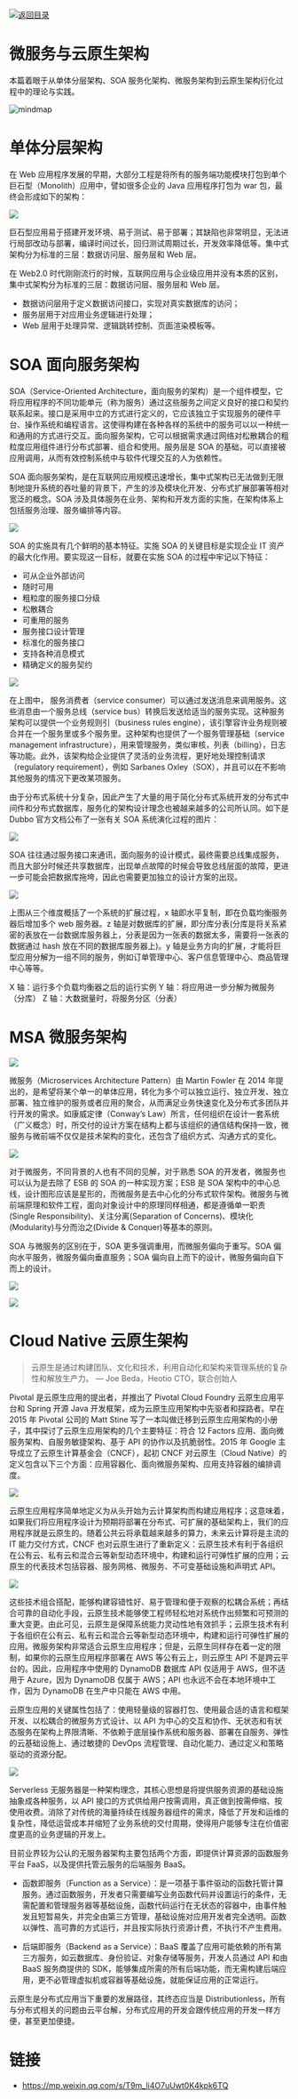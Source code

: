 [![返回目录](https://i.postimg.cc/WzXsh0MX/image.png)](https://parg.co/UdT)

# 微服务与云原生架构

本篇着眼于从单体分层架构、SOA 服务化架构、微服务架构到云原生架构衍化过程中的理论与实践。

![mindmap](https://i.postimg.cc/qRMxds4K/image.png)

# 单体分层架构

在 Web 应用程序发展的早期，大部分工程是将所有的服务端功能模块打包到单个巨石型（Monolith）应用中，譬如很多企业的 Java 应用程序打包为 war 包，最终会形成如下的架构：

![](https://i.postimg.cc/MHrRjd4m/image.png)

巨石型应用易于搭建开发环境、易于测试、易于部署；其缺陷也非常明显，无法进行局部改动与部署，编译时间过长，回归测试周期过长，开发效率降低等。集中式架构分为标准的三层：数据访问层、服务层和 Web 层。

在 Web2.0 时代刚刚流行的时候，互联网应用与企业级应用并没有本质的区别，集中式架构分为标准的三层：数据访问层、服务层和 Web 层。

- 数据访问层用于定义数据访问接口，实现对真实数据库的访问；
- 服务层用于对应用业务逻辑进行处理；
- Web 层用于处理异常、逻辑跳转控制、页面渲染模板等。

# SOA 面向服务架构

SOA（Service-Oriented Architecture，面向服务的架构）是一个组件模型，它将应用程序的不同功能单元（称为服务）通过这些服务之间定义良好的接口和契约联系起来。接口是采用中立的方式进行定义的，它应该独立于实现服务的硬件平台、操作系统和编程语言。这使得构建在各种各样的系统中的服务可以以一种统一和通用的方式进行交互。面向服务架构，它可以根据需求通过网络对松散耦合的粗粒度应用组件进行分布式部署、组合和使用。服务层是 SOA 的基础，可以直接被应用调用，从而有效控制系统中与软件代理交互的人为依赖性。

SOA 面向服务架构，是在互联网应用规模迅速增长，集中式架构已无法做到无限制地提升系统的吞吐量的背景下，产生的涉及模块化开发、分布式扩展部署等相对宽泛的概念。SOA 涉及具体服务在业务、架构和开发方面的实施，在架构体系上包括服务治理、服务编排等内容。

![](https://i.postimg.cc/2SjdxTZW/image.png)

SOA 的实施具有几个鲜明的基本特征。实施 SOA 的关键目标是实现企业 IT 资产的最大化作用。要实现这一目标，就要在实施 SOA 的过程中牢记以下特征：

- 可从企业外部访问
- 随时可用
- 粗粒度的服务接口分级
- 松散耦合
- 可重用的服务
- 服务接口设计管理
- 标准化的服务接口
- 支持各种消息模式
- 精确定义的服务契约

![](https://i.postimg.cc/wvLKS7S3/image.png)

在上图中， 服务消费者（service consumer）可以通过发送消息来调用服务。这些消息由一个服务总线（service bus）转换后发送给适当的服务实现。这种服务架构可以提供一个业务规则引（business rules engine），该引擎容许业务规则被合并在一个服务里或多个服务里。这种架构也提供了一个服务管理基础（service management infrastructure），用来管理服务，类似审核，列表（billing），日志等功能。此外，该架构给企业提供了灵活的业务流程，更好地处理控制请求（regulatory requirement），例如 Sarbanes Oxley（SOX），并且可以在不影响其他服务的情况下更改某项服务。

由于分布式系统十分复杂，因此产生了大量的用于简化分布式系统开发的分布式中间件和分布式数据库，服务化的架构设计理念也被越来越多的公司所认同。如下是 Dubbo 官方文档公布了一张有关 SOA 系统演化过程的图片：

![](https://tva1.sinaimg.cn/large/007rAy9hgy1g35rmkfy3hj30jg05ut9c.jpg)

SOA 往往通过服务接口来通讯，面向服务的设计模式，最终需要总线集成服务，而且大部分时候还共享数据库，出现单点故障的时候会导致总线层面的故障，更进一步可能会把数据库拖垮，因此也需要更加独立的设计方案的出现。

![](https://i.postimg.cc/3Rqf3CBz/image.png)

上图从三个维度概括了一个系统的扩展过程，x 轴即水平复制，即在负载均衡服务器后增加多个 web 服务器。z 轴是对数据库的扩展，即分库分表(分库是将关系紧密的表放在一台数据库服务器上，分表是因为一张表的数据太多，需要将一张表的数据通过 hash 放在不同的数据库服务器上)。y 轴是业务方向的扩展，才能将巨型应用分解为一组不同的服务，例如订单管理中心、客户信息管理中心、商品管理中心等等。

X 轴：运行多个负载均衡器之后的运行实例
Y 轴：将应用进一步分解为微服务（分库）
Z 轴：大数据量时，将服务分区（分表）

# MSA 微服务架构

![](https://i.postimg.cc/mkMy155d/image.png)

微服务（Microservices Architecture Pattern）由 Martin Fowler 在 2014 年提出的，是希望将某个单一的单体应用，转化为多个可以独立运行、独立开发、独立部署、独立维护的服务或者应用的聚合，从而满足业务快速变化及分布式多团队并行开发的需求。如康威定律（Conway’s Law）所言，任何组织在设计一套系统（广义概念）时，所交付的设计方案在结构上都与该组织的通信结构保持一致，微服务与微前端不仅仅是技术架构的变化，还包含了组织方式、沟通方式的变化。

![](https://i.postimg.cc/XNmDQrKL/image.png)

对于微服务，不同背景的人也有不同的见解，对于熟悉 SOA 的开发者，微服务也可以认为是去除了 ESB 的 SOA 的一种实现方案；ESB 是 SOA 架构中的中心总线，设计图形应该是星形的，而微服务是去中心化的分布式软件架构。微服务与微前端原理和软件工程，面向对象设计中的原理同样相通，都是遵循单一职责(Single Responsibility)、关注分离(Separation of Concerns)、模块化(Modularity)与分而治之(Divide & Conquer)等基本的原则。

SOA 与微服务的区别在于，SOA 更多强调重用，而微服务偏向于重写。SOA 偏向水平服务，微服务偏向垂直服务；SOA 偏向自上而下的设计，微服务偏向自下而上的设计。

![](https://i.postimg.cc/fyh0pT8K/image.png)

![](https://i.postimg.cc/L4zPfLs0/image.png)

# Cloud Native 云原生架构

> 云原生是通过构建团队、文化和技术，利用自动化和架构来管理系统的复杂性和解放生产力。
> — Joe Beda，Heotio CTO，联合创始人

Pivotal 是云原生应用的提出者，并推出了 Pivotal Cloud Foundry 云原生应用平台和 Spring 开源 Java 开发框架，成为云原生应用架构中先驱者和探路者。早在 2015 年 Pivotal 公司的 Matt Stine 写了一本叫做迁移到云原生应用架构的小册子，其中探讨了云原生应用架构的几个主要特征：符合 12 Factors 应用、面向微服务架构、自服务敏捷架构、基于 API 的协作以及抗脆弱性。2015 年 Google 主导成立了云原生计算基金会（CNCF），起初 CNCF 对云原生（Cloud Native）的定义包含以下三个方面：应用容器化、面向微服务架构、应用支持容器的编排调度。

![](https://i.postimg.cc/jSjNf5pQ/image.png)

云原生应用程序简单地定义为从头开始为云计算架构而构建应用程序；这意味着，如果我们将应用程序设计为预期将部署在分布式、可扩展的基础架构上，我们的应用程序就是云原生的。随着公共云将承载越来越多的算力，未来云计算将是主流的 IT 能力交付方式，CNCF 也对云原生进行了重新定义：云原生技术有利于各组织在公有云、私有云和混合云等新型动态环境中，构建和运行可弹性扩展的应用；云原生的代表技术包括容器、服务网格、微服务、不可变基础设施和声明式 API。

![](https://i.postimg.cc/pL8vqYM2/image.png)

这些技术组合搭配，能够构建容错性好、易于管理和便于观察的松耦合系统；再结合可靠的自动化手段，云原生技术能够使工程师轻松地对系统作出频繁和可预测的重大变更。由此可见，云原生是保障系统能力灵动性地有效抓手；云原生技术有利于各组织在公有云、私有云和混合云等新型动态环境中，构建和运行可弹性扩展的应用。微服务架构非常适合云原生应用程序；但是，云原生同样存在着一定的限制，如果你的云原生应用程序部署在 AWS 等公有云上，则云原生 API 不是跨云平台的。因此，应用程序中使用的 DynamoDB 数据库 API 仅适用于 AWS，但不适用于 Azure，因为 DynamoDB 仅属于 AWS；API 也永远不会在本地环境中工作，因为 DynamoDB 在生产中只能在 AWS 中用。

云原生应用的关键属性包括了：使用轻量级的容器打包、使用最合适的语言和框架开发、以松耦合的微服务方式设计、以 API 为中心的交互和协作、无状态和有状态服务在架构上界限清晰、不依赖于底层操作系统和服务器、部署在自服务、弹性的云基础设施上、通过敏捷的 DevOps 流程管理、自动化能力、通过定义和策略驱动的资源分配。

![](https://i.postimg.cc/8P27sCRm/image.png)

Serverless 无服务器是一种架构理念，其核心思想是将提供服务资源的基础设施抽象成各种服务，以 API 接口的方式供给用户按需调用，真正做到按需伸缩、按使用收费。消除了对传统的海量持续在线服务器组件的需求，降低了开发和运维的复杂性，降低运营成本并缩短了业务系统的交付周期，使得用户能够专注在价值密度更高的业务逻辑的开发上。

目前业界较为公认的无服务器架构主要包括两个方面，即提供计算资源的函数服务平台 FaaS，以及提供托管云服务的后端服务 BaaS。

- 函数即服务（Function as a Service）：是一项基于事件驱动的函数托管计算服务。通过函数服务，开发者只需要编写业务函数代码并设置运行的条件，无需配置和管理服务器等基础设施，函数代码运行在无状态的容器中，由事件触发且短暂易失，并完全由第三方管理，基础设施对应用开发者完全透明。函数以弹性、高可靠的方式运行，并且按实际执行资源计费，不执行不产生费用。

- 后端即服务（Backend as a Service）：BaaS 覆盖了应用可能依赖的所有第三方服务，如云数据库、身份验证、对象存储等服务，开发人员通过 API 和由 BaaS 服务商提供的 SDK，能够集成所需的所有后端功能，而无需构建后端应用，更不必管理虚拟机或容器等基础设施，就能保证应用的正常运行。

云原生是分布式应用当下重要的发展路径，其终态应当是 Distributionless，所有与分布式相关的问题由云平台解，分布式应用的开发会跟传统应用的开发一样方便，甚至更加便捷。

# 链接

- https://mp.weixin.qq.com/s/T9m_li4O7uUwt0K4kpk6TQ
